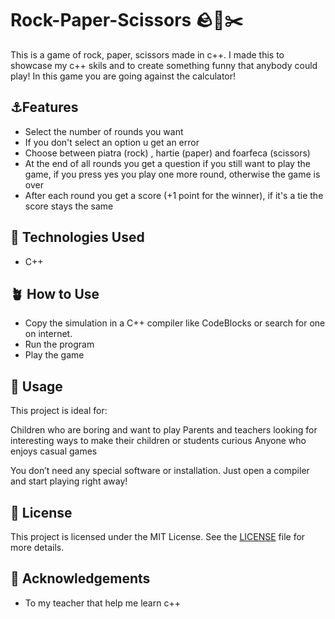 # Rock-Paper-Scissors 🪨📄✂️

This is a game of rock, paper, scissors made in c++. I made this to showcase my c++ skils and to create something funny that anybody could play! In this game you are going against the calculator! 

## ⚓Features

- Select the number of rounds you want
- If you don't select an option u get an error
- Choose between piatra (rock) , hartie (paper) and foarfeca (scissors)
- At the end of all rounds you get a question if you still want to play the game, if you press yes you play one more round, otherwise the game is over
- After each round you get a score (+1 point for the winner), if it's a tie the score stays the same

## 🐺 Technologies Used

- C++  

## 🪴 How to Use

- Copy the simulation in a C++ compiler like CodeBlocks or search for one on internet.
- Run the program
- Play the game


## 🎩 Usage
This project is ideal for:

Children who are boring and want to play
Parents and teachers looking for interesting ways to make their children or students curious
Anyone who enjoys casual games

You don’t need any special software or installation. Just open a compiler and start playing right away!

## 🪪 License

This project is licensed under the MIT License. See the [LICENSE](LICENSE) file for more details.

## 🙏 Acknowledgements

- To my teacher that help me learn c++
